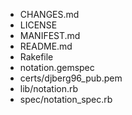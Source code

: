 * CHANGES.md
* LICENSE
* MANIFEST.md
* README.md
* Rakefile
* notation.gemspec
* certs/djberg96_pub.pem
* lib/notation.rb
* spec/notation_spec.rb
